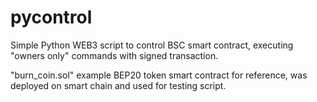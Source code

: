 # pycontrol
Simple Python WEB3 script to control BSC smart contract, executing "owners only" commands with signed transaction.

"burn_coin.sol" example BEP20 token smart contract for reference, was deployed on smart chain and used for testing script.
